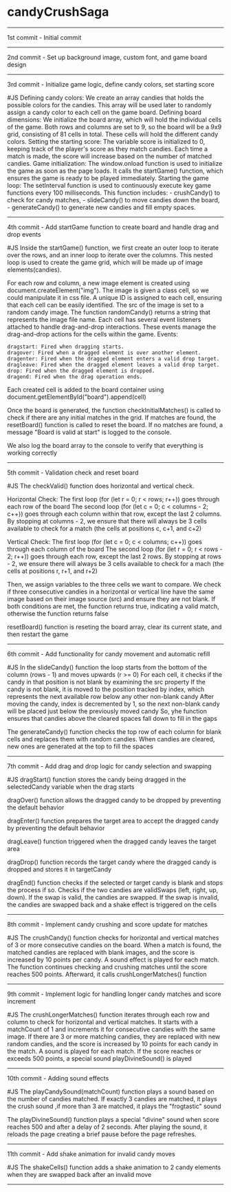 # candyCrushSaga
************
1st commit - Initial commit
************
2nd commit - Set up background image, custom font, and game board design
************
3rd commit - Initialize game logic, define candy colors, set starting score

#JS 
Defining candy colors: We create an array candies that holds the possible colors for the candies. This array will be used later to randomly assign a candy color to each cell on the game board.
Defining board dimensions: We initialize the board array, which will hold the individual cells of the game. Both rows and columns are set to 9, so the board will be a 9x9 grid, consisting of 81 cells in total. These cells will hold the different candy colors.
Setting the starting score: The variable score is initialized to 0, keeping track of the player's score as they match candies. Each time a match is made, the score will increase based on the number of matched candies.
Game initialization: The window.onload function is used to initialize the game as soon as the page loads. It calls the startGame() function, which ensures the game is ready to be played immediately.
Starting the game loop: The setInterval function is used to continuously execute key game functions every 100 milliseconds. 
This function includes:  - crushCandy() to check for candy matches,
                         - slideCandy() to move candies down the board,
                         - generateCandy() to generate new candies and fill empty spaces.
*******************************
4th commit - Add startGame function to create board and handle drag and drop events

#JS
Inside the startGame() function, we first create an outer loop to iterate over the rows, and an inner loop to iterate over the columns. This nested loop is used to create the game grid, which will be made up of image elements(candies).

For each row and column, a new image element is created using document.createElement("img").
The image is given a class cell, so we could manipulate it in css file.
A unique ID is assigned to each cell, ensuring that each cell can be easily identified.
The src of the image is set to a random candy image. 
The function randomCandy() returns a string that represents the image file name.
Each cell has several event listeners attached to handle drag-and-drop interactions. These events manage the drag-and-drop actions for the cells within the game. Events:

    dragstart: Fired when dragging starts.
    dragover: Fired when a dragged element is over another element.
    dragenter: Fired when the dragged element enters a valid drop target.
    dragleave: Fired when the dragged element leaves a valid drop target.
    drop: Fired when the dragged element is dropped.
    dragend: Fired when the drag operation ends.

Each created cell is added to the board container using document.getElementById("board").append(cell)

Once the board is generated, the function checkInitialMatches() is called to check if there are any initial matches in the grid. If matches are found, the resetBoard() function is called to reset the board. If no matches are found, a message "Board is valid at start" is logged to the console.

We also log the board array to the console to verify that everything is working correctly
************************
5th commit - Validation check and reset board

#JS
The checkValid() function does horizontal and vertical check. 

Horizontal Check:
The first loop (for (let r = 0; r < rows; r++)) goes through each row of the board
The second loop (for (let c = 0; c < columns - 2; c++)) goes through each column within that row, except the last 2 columns. By stopping at columns - 2, we ensure that there will always be 3 cells available to check for a match (the cells at positions c, c+1, and c+2)

Vertical Check:
The first loop (for (let c = 0; c < columns; c++)) goes through each column of the board
The second loop (for (let r = 0; r < rows - 2; r++)) goes through each row, except the last 2 rows. By stopping at rows - 2, we ensure there will always be 3 cells available to check for a mach (the cells at positions r, r+1, and r+2)

Then, we assign variables to the three cells we want to compare. We check if three consecutive candies in a horizontal or vertical line have the same image based on their image source (src) and ensure they are not blank. If both conditions are met, the function returns true, indicating a valid match, otherwise the function returns false 

resetBoard() function is reseting the board array, clear its current state, and then restart the game
***********************
6th commit - Add functionality for candy movement and automatic refill

#JS
In the slideCandy() function the loop starts from the bottom of the column (rows - 1) and moves upwards (r >= 0)
For each cell, it checks if the candy in that position is not blank by examining the src property
If the candy is not blank, it is moved to the position tracked by index, which represents the next available row below any other non-blank candy
After moving the candy, index is decremented by 1, so the next non-blank candy will be placed just below the previously moved candy
So, yhe function ensures that candies above the cleared spaces fall down to fill in the gaps

The generateCandy() function checks the top row of each column for blank cells and replaces them with random candies. When candies are cleared, new ones are generated at the top to fill the spaces
************************
7th commit - Add drag and drop logic for candy selection and swapping

#JS
dragStart() function stores the candy being dragged in the selectedCandy variable when the drag starts

dragOver() function allows the dragged candy to be dropped by preventing the default behavior

dragEnter() function prepares the target area to accept the dragged candy by preventing the default behavior

dragLeave() function triggered when the dragged candy leaves the target area

dragDrop() function records the target candy where the dragged candy is dropped and stores it in targetCandy

dragEnd() function checks if the selected or target candy is blank and stops the process if so. Checks if the two candies are validSwaps (left, right, up, down). If the swap is valid, the candies are swapped. If the swap is invalid, the candies are swapped back and a shake effect is triggered on the cells
**************************
8th commit - Implement candy crushing and score update for matches

#JS
The crushCandy() function checks for horizontal and vertical matches of 3 or more consecutive candies on the board. When a match is found, the matched candies are replaced with blank images, and the score is increased by 10 points per candy. A sound effect is played for each match. The function continues checking and crushing matches until the score reaches 500 points. Afterward, it calls crushLongerMatches() function
***************************
9th commit - Implement logic for handling longer candy matches and score increment

#JS
The crushLongerMatches() function iterates through each row and column to check for horizontal and vertical matches. It starts with a matchCount of 1 and increments it for consecutive candies with the same image. If there are 3 or more matching candies, they are replaced with new random candies, and the score is increased by 10 points for each candy in the match. A sound is played for each match. If the score reaches or exceeds 500 points, a special sound playDivineSound() is played
*****************************
10th commit - Adding sound effects

#JS
The playCandySound(matchCount) function plays a sound based on the number of candies matched. If exactly 3 candies are matched, it plays the crush sound ,if more than 3 are matched, it plays the "frogtastic" sound

The playDivineSound() function plays a special "divine" sound when score reaches 500 and after a delay of 2 seconds. After playing the sound, it reloads the page creating a brief pause before the page refreshes.
*****************************************

11th commit - Add shake animation for invalid candy moves

#JS
The shakeCells() function adds a shake animation to 2 candy elements when they are swapped back after an invalid move
***************************************